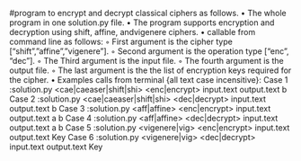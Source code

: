 #program to encrypt and decrypt classical ciphers as follows.
• The whole program in one solution.py file.
• The program supports encryption and decryption using shift, affine, andvigenere ciphers.
• callable from command line as follows:
◦ First argument is the cipher type [“shift”,”affine”,”vigenere”].
◦ Second argument is the operation type [“enc”, “dec”].
◦ The Third argument is the input file.
◦ The fourth argument is the output file.
◦ The last argument is the the list of encryption keys required for the cipher.
• Examples calls from terminal {all text case incensitive}:
 Case 1 :solution.py <cae|caeaser|shift|shi> <enc|encrypt> input.text output.text b
 Case 2 :solution.py <cae|caeaser|shift|shi> <dec|decrypt> input.text output.text b
 Case 3 :solution.py <aff|affine> <enc|encrypt> input.text output.text a b
 Case 4 :solution.py <aff|affine> <dec|decrypt> input.text output.text a b
 Case 5 :solution.py <vigenere|vig> <enc|encrypt> input.text output.text Key
 Case 6 :solution.py <vigenere|vig> <dec|decrypt> input.text output.text Key
